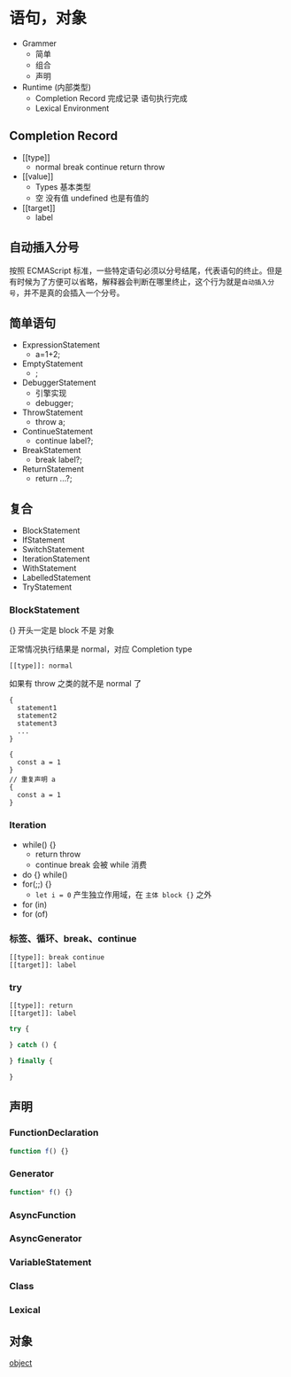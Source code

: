 # 语句，对象

- Grammer
  - 简单
  - 组合
  - 声明
- Runtime (内部类型)
  - Completion Record 完成记录 语句执行完成
  - Lexical Environment

## Completion Record

- [[type]]
  - normal break continue return throw
- [[value]]
  - Types 基本类型
  - 空 没有值 undefined 也是有值的
- [[target]]
  - label

## 自动插入分号

按照 ECMAScript 标准，一些特定语句必须以分号结尾，代表语句的终止。但是有时候为了方便可以省略，解释器会判断在哪里终止，这个行为就是`自动插入分号`，并不是真的会插入一个分号。

## 简单语句

- ExpressionStatement
  - a=1+2;
- EmptyStatement
  - ;
- DebuggerStatement
  - 引擎实现
  - debugger;
- ThrowStatement
  - throw a;
- ContinueStatement
  - continue label?;
- BreakStatement
  - break label?;
- ReturnStatement
  - return ...?;

## 复合

- BlockStatement
- IfStatement
- SwitchStatement
- IterationStatement
- WithStatement
- LabelledStatement
- TryStatement

### BlockStatement

{} 开头一定是 block 不是 对象

正常情况执行结果是 normal，对应 Completion type

```
[[type]]: normal
```

如果有 throw 之类的就不是 normal 了

```
{
  statement1
  statement2
  statement3
  ...
}

{
  const a = 1
}
// 重复声明 a
{
  const a = 1
}
```

### Iteration

- while() {}
  - return throw
  - continue break 会被 while 消费
- do {} while()
- for(;;) {}
  - `let i = 0` 产生独立作用域，在 `主体 block {}` 之外
- for (in)
- for (of)

### 标签、循环、break、continue

```
[[type]]: break continue
[[target]]: label
```

### try

```
[[type]]: return
[[target]]: label
```

```js
try {

} catch () {

} finally {

}
```

## 声明

### FunctionDeclaration

```js
function f() {}
```

### Generator

```js
function* f() {}
```

### AsyncFunction

### AsyncGenerator

### VariableStatement

### Class

### Lexical

## 对象

[object](./object.md)
